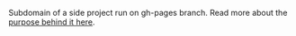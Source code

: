 Subdomain of a side project run on gh-pages branch. Read more about the [purpose behind it here](https://dadgumboxscores.com/purpose). 
